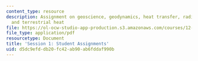 ```yaml
---
content_type: resource
description: Assignment on geoscience, geodynamics, heat transfer, radiogenic heat,
  and terrestrial heat
file: https://ol-ocw-studio-app-production.s3.amazonaws.com/courses/12-091-basics-of-analysis-with-antineutrinos-from-heat-producing-elements-k-u-th-in-the-earth-january-iap-2010/d5dc9efddb20fc42ab90ab6fddaf990b_MIT12_091IAP10_assignment1.pdf
file_type: application/pdf
resourcetype: Document
title: 'Session 1: Student Assignments'
uid: d5dc9efd-db20-fc42-ab90-ab6fddaf990b
---
```

